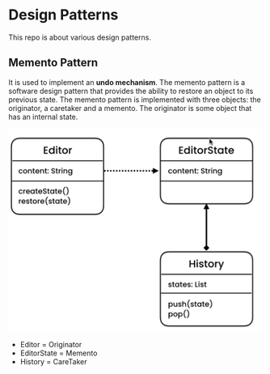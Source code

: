 # Design Patterns
This repo is about various design patterns.

## Memento Pattern
It is used to implement an **undo mechanism**. The memento pattern is
a software design pattern that provides the ability to restore an
object to its previous state. The memento pattern is implemented
with three objects: the originator, a caretaker and a memento.
The originator is some object that has an internal state.

![Memento UML](./images/Memento_UML.png)

* Editor = Originator
* EditorState = Memento
* History = CareTaker

